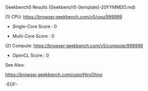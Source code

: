 
Geekbench5 Results (Geekbench5-[template]-20YYMMDD.md)

(1) CPU: https://browser.geekbench.com/v5/cpu/999999

* Single-Core Score : 0

* Multi-Core Score  : 0

(2) Compute: https://browser.geekbench.com/v5/compute/999999

* OpenCL Score : 0

See Also:

https://browser.geekbench.com/user/HiroOhno

-EOF-
